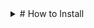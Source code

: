 <details>
<summary># How to Install</summary>
<br>
1. Open Steam
2. Click on "SCP: Secret Laboratory" <br />
  
![image](https://github.com/user-attachments/assets/5c9e9d36-840d-48db-838f-f367d2b546cc)

4. Click the cog ⚙️ icon on the right middle area <br />
![image](https://github.com/user-attachments/assets/2a4744d8-3e6c-43b4-963f-70a23f4ca9ae)

5. Click Manage > Browse Local Files <br />
![image](https://github.com/user-attachments/assets/8c51374a-8d7d-498a-8c44-eda4683a0ee9)

6. Double click "Translations" to open it <br />
![image](https://github.com/user-attachments/assets/6b4f50a2-560c-4522-9197-a6d08c8d1efa)

7. Copy the files you downloaded in this github (BananaTranslationv2) and paste it into the translations folder. It should look something like this <br />
![image](https://github.com/user-attachments/assets/5bc51c04-1389-4a21-b2dd-4108bfc0aaed)

8. Make sure inside "BananaTranslationv2" all of the txt files are there <br />
![image](https://github.com/user-attachments/assets/2b82f911-9b81-4362-b5b8-599f79ade439)
</br>
</details>









